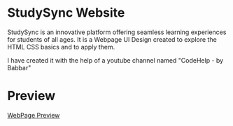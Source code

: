 # StudySync Website

StudySync is an innovative platform offering seamless learning experiences for students of all ages.
It is a Webpage UI Design created to explore the HTML CSS basics and to apply them.

I have created it with the help of a youtube channel named "CodeHelp - by Babbar"

# Preview

[WebPage Preview](https://developer-aniket-thapa.on.drv.tw/HTML-CSS-Project3.com)
